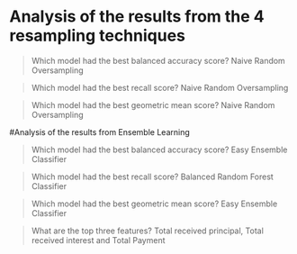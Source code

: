 # Analysis of the results from the 4 resampling techniques

> Which model had the best balanced accuracy score?
> Naive Random Oversampling

> Which model had the best recall score?
> Naive Random Oversampling

> Which model had the best geometric mean score?
> Naive Random Oversampling


#Analysis of the results from Ensemble Learning

> Which model had the best balanced accuracy score?
> Easy Ensemble Classifier

> Which model had the best recall score?
> Balanced Random Forest Classifier

> Which model had the best geometric mean score?
> Easy Ensemble Classifier

> What are the top three features?
> Total received principal, Total received interest and Total Payment


